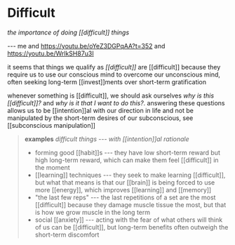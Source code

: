 # Difficult

_the importance of doing [[difficult]] things_

--- me and <https://youtu.be/oYeZ3DGPqAA?t=352> and <https://youtu.be/WrlkSH87u3I>

it seems that things we qualify as _[[difficult]]_ are [[difficult]] because they require us to use our conscious mind to overcome our unconscious mind, often seeking long-term [[invest]]ments over short-term gratification

whenever something is [[difficult]], we should ask ourselves _why is this [[difficult]]?_ and _why is it that I want to do this?_. answering these questions allows us to be [[intention]]al with our direction in life and not be manipulated by the short-term desires of our subconscious, see [[subconscious manipulation]]

> **examples** _difficult things --- with [[intention]]al rationale_
>
> - forming good [[habit]]s --- they have low short-term reward but high long-term reward, which can make them feel [[difficult]] in the moment
> - [[learning]] techniques --- they seek to make learning [[difficult]], but what that means is that our [[brain]] is being forced to use more [[energy]], which improves [[learning]] and [[memory]]
> - "the last few reps" --- the last repetitions of a set are the most [[difficult]] because they damage muscle tissue the most, but that is how we grow muscle in the long term
> - social [[anxiety]] --- acting with the fear of what others will think of us can be [[difficult]], but long-term benefits often outweigh the short-term discomfort
